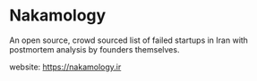 # Nakamology

An open source, crowd sourced list of failed startups in Iran with postmortem analysis by founders themselves.

website: https://nakamology.ir
